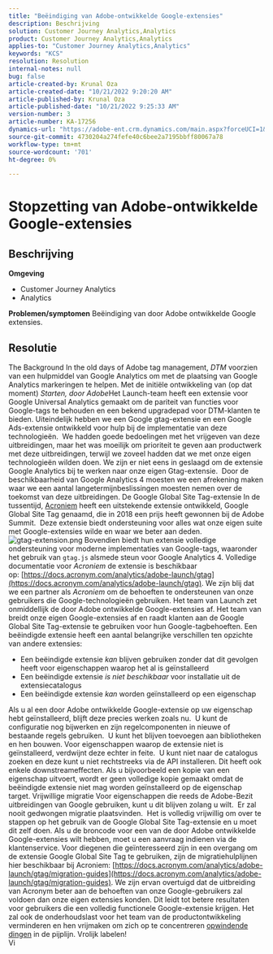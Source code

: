 ```yaml
---
title: "Beëindiging van Adobe-ontwikkelde Google-extensies"
description: Beschrijving
solution: Customer Journey Analytics,Analytics
product: Customer Journey Analytics,Analytics
applies-to: "Customer Journey Analytics,Analytics"
keywords: "KCS"
resolution: Resolution
internal-notes: null
bug: false
article-created-by: Krunal Oza
article-created-date: "10/21/2022 9:20:20 AM"
article-published-by: Krunal Oza
article-published-date: "10/21/2022 9:25:33 AM"
version-number: 3
article-number: KA-17256
dynamics-url: "https://adobe-ent.crm.dynamics.com/main.aspx?forceUCI=1&pagetype=entityrecord&etn=knowledgearticle&id=98c25394-2151-ed11-bba2-0022480867fb"
source-git-commit: 4730204a274fefe40c6bee2a7195bbff80067a78
workflow-type: tm+mt
source-wordcount: '701'
ht-degree: 0%

---
```


# Stopzetting van Adobe-ontwikkelde Google-extensies

## Beschrijving

<b>Omgeving</b>
- Customer Journey Analytics
- Analytics



<b>Problemen/symptomen</b>
Beëindiging van door Adobe ontwikkelde Google extensies.


## Resolutie

The Background In the old days of Adobe tag management, *DTM* voorzien van een hulpmiddel van Google Analytics om met de plaatsing van Google Analytics markeringen te helpen.
Met de initiële ontwikkeling van (op dat moment) *Starten, door Adobe*Het Launch-team heeft een extensie voor Google Universal Analytics gemaakt om de pariteit van functies voor Google-tags te behouden en een bekend upgradepad voor DTM-klanten te bieden.
Uiteindelijk hebben we een Google gtag-extensie en een Google Ads-extensie ontwikkeld voor hulp bij de implementatie van deze technologieën.  We hadden goede bedoelingen met het vrijgeven van deze uitbreidingen, maar het was moeilijk om prioriteit te geven aan productwerk met deze uitbreidingen, terwijl we zoveel hadden dat we met onze eigen technologieën wilden doen. We zijn er niet eens in geslaagd om de extensie Google Analytics bij te werken naar onze eigen Gtag-extensie. 
Door de beschikbaarheid van Google Analytics 4 moesten we een afrekening maken waar we een aantal langetermijnbeslissingen moesten nemen over de toekomst van deze uitbreidingen.
De Google Global Site Tag-extensie In de tussentijd, [Acroniem](https://www.acronym.com/) heeft een uitstekende extensie ontwikkeld, Google Global Site Tag genaamd, die in 2018 een prijs heeft gewonnen bij de Adobe Summit.  Deze extensie biedt ondersteuning voor alles wat onze eigen suite met Google-extensies wilde en waar we beter aan deden.
![gtag-extension.png](https://experienceleaguecommunities.adobe.com/t5/image/serverpage/image-id/32446iD3F68A3559E15F49/image-size/large?v=v2&amp;amp;px=999 "gtag-extension.png")
Bovendien biedt hun extensie volledige ondersteuning voor moderne implementaties van Google-tags, waaronder het gebruik van `gtag.js` alsmede steun voor Google Analytics 4.
Volledige documentatie voor *Acroniem* de extensie is beschikbaar op: [https://docs.acronym.com/analytics/adobe-launch/gtag](https://docs.acronym.com/analytics/adobe-launch/gtag).
We zijn blij dat we een partner als *Acroniem* om de behoeften te ondersteunen van onze gebruikers die Google-technologieën gebruiken.
Het team van Launch zet onmiddellijk de door Adobe ontwikkelde Google-extensies af. Het team van breidt onze eigen Google-extensies af en raadt klanten aan de Google Global Site Tag-extensie te gebruiken voor hun Google-tagbehoeften.
Een beëindigde extensie heeft een aantal belangrijke verschillen ten opzichte van andere extensies:
- Een beëindigde extensie *kan* blijven gebruiken zonder dat dit gevolgen heeft voor eigenschappen waarop het al is geïnstalleerd
- Een beëindigde extensie *is niet beschikbaar* voor installatie uit de extensiecatalogus
- Een beëindigde extensie *kan* worden geïnstalleerd op een eigenschap

Als u al een door Adobe ontwikkelde Google-extensie op uw eigenschap hebt geïnstalleerd, blijft deze precies werken zoals nu.  U kunt de configuratie nog bijwerken en zijn regelcomponenten in nieuwe of bestaande regels gebruiken.  U kunt het blijven toevoegen aan bibliotheken en hen bouwen.
Voor eigenschappen waarop de extensie niet is geïnstalleerd, verdwijnt deze echter in feite.  U kunt niet naar de catalogus zoeken en deze kunt u niet rechtstreeks via de API installeren.
Dit heeft ook enkele downstreameffecten. Als u bijvoorbeeld een kopie van een eigenschap uitvoert, wordt er geen volledige kopie gemaakt omdat de beëindigde extensie niet mag worden geïnstalleerd op de eigenschap target.
Vrijwillige migratie Voor eigenschappen die reeds de Adobe-Bezit uitbreidingen van Google gebruiken, kunt u dit blijven zolang u wilt.  Er zal nooit gedwongen migratie plaatsvinden.  Het is volledig vrijwillig om over te stappen op het gebruik van de Google Global Site Tag-extensie en u moet dit zelf doen.
Als u de broncode voor een van de door Adobe ontwikkelde Google-extensies wilt hebben, moet u een aanvraag indienen via de klantenservice.
Voor diegenen die geïnteresseerd zijn in een overgang om de extensie Google Global Site Tag te gebruiken, zijn de migratiehulplijnen hier beschikbaar bij Acroniem: [https://docs.acronym.com/analytics/adobe-launch/gtag/migration-guides](https://docs.acronym.com/analytics/adobe-launch/gtag/migration-guides).
We zijn ervan overtuigd dat de uitbreiding van Acronym beter aan de behoeften van onze Google-gebruikers zal voldoen dan onze eigen extensies konden. Dit leidt tot betere resultaten voor gebruikers die een volledig functionele Google-extensie krijgen. Het zal ook de onderhoudslast voor het team van de productontwikkeling verminderen en hen vrijmaken om zich op te concentreren [opwindende dingen](https://experienceleaguecommunities.adobe.com/t5/adobe-experience-platform-launch/data-collection-roadmap/ba-p/401733) in de pijplijn.
Vrolijk labelen!<br>Vi